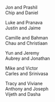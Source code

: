 Jon and Prashil  
Chip and Daniel  

Luke and Pranava  
Justin and Jaime  

Camille and Bahman  
Chau and Christiaan  

Yun and Jeremy  
Aubrey and Jonathan  

Mike and Victor  
Carles and Srinivasa  

Tracy and Viviane  
Anthony and Joseph  
Vijeth and Dasha  
  
